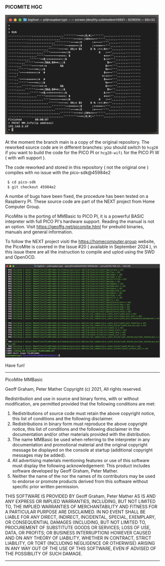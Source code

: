 ### PICOMITE HGC
<img src="https://github.com/ozw1z5rd/PicoMite/blob/main/IMAGES/SS3.png?raw=true" width="500" />

At the moment the branch main is a copy of the original repository. The reworked source code are in different branches: you should switch to `hcg20` if you want to build the code for the PICO PI or `hcg20-wifi` for the PICO PI W ( with wifi support ). 

The code reworked and stored in this repository ( not the original one ) compiles with no issue with the pico-sdk@45984e2

```
 $ cd pico-sdk
 $ git checkout 45984e2
```

 A numbe of bugs have been fixed, the procedure has been tested on a Raspberry PI. These source code are part of the NEXT project from Home Computer Group. 

PicoMite is the porting of MMBasic to PICO PI, it is a powerful BASIC intepreter with full PICO PI's hardware support.  Reading the manual is not an option. Visit https://geoffg.net/picomite.html for prebuild binaries, manuals and general information.

To follow the NEXT project visiti the https://homecomputer.group website, the PicoMite is covered in the Issue #20 ( available in September 2024 ), in this issue there are all the instruction to compile and uplod using the SWD and OpenOCD.
 
<img src="https://github.com/ozw1z5rd/PicoMite/blob/main/IMAGES/SS1.png?raw=true" width="700" />

Have fun!

**********************************

PicoMite MMBasic


<COPYRIGHT HOLDERS>  Geoff Graham, Peter Mather
Copyright (c) 2021, <COPYRIGHT HOLDERS> All rights reserved.
    
Redistribution and use in source and binary forms, with or without modification, are permitted provided that the following conditions are met: 
1.	Redistributions of source code must retain the above copyright notice, this list of conditions and the following disclaimer.
2.	Redistributions in binary form must reproduce the above copyright notice, this list of conditions and the following disclaimer
    in the documentation and/or other materials provided with the distribution.
3.	The name MMBasic be used when referring to the interpreter in any documentation and promotional material and the original copyright message be displayed 
    on the console at startup (additional copyright messages may be added).
4.	All advertising materials mentioning features or use of this software must display the following acknowledgement: This product includes software developed 
    by Geoff Graham, Peter Mather.
5.	Neither the name of the <copyright holder> nor the names of its contributors may be used to endorse or promote products derived from this software 
    without specific prior written permission.

THIS SOFTWARE IS PROVIDED BY Geoff Graham, Peter Mather AS IS AND ANY EXPRESS OR IMPLIED WARRANTIES, INCLUDING, BUT NOT LIMITED TO, THE IMPLIED WARRANTIES
OF MERCHANTABILITY AND FITNESS FOR A PARTICULAR PURPOSE ARE DISCLAIMED. IN NO EVENT SHALL <COPYRIGHT HOLDERS> BE LIABLE FOR ANY DIRECT, 
INDIRECT, INCIDENTAL, SPECIAL, EXEMPLARY, OR CONSEQUENTIAL DAMAGES (INCLUDING, BUT NOT LIMITED TO, PROCUREMENT OF SUBSTITUTE GOODS OR SERVICES; 
LOSS OF USE, DATA, OR PROFITS; OR BUSINESS INTERRUPTION) HOWEVER CAUSED AND ON ANY THEORY OF LIABILITY, WHETHER IN CONTRACT, STRICT LIABILITY, 
OR TORT (INCLUDING NEGLIGENCE OR OTHERWISE) ARISING IN ANY WAY OUT OF THE USE OF THIS SOFTWARE, EVEN IF ADVISED OF THE POSSIBILITY OF SUCH DAMAGE. 

************************************************************************************************************************
